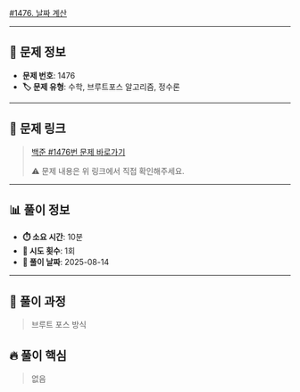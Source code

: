 [#1476. 날짜 계산](https://www.acmicpc.net/problem/1476)
<img src="https://static.solved.ac/tier_small/6.svg" width="16" height="16">

---

## 📍 문제 정보

- **문제 번호**: 1476
- **🏷️ 문제 유형**: 수학, 브루트포스 알고리즘, 정수론

---

## 📝 문제 링크

> [백준 #1476번 문제 바로가기](https://www.acmicpc.net/problem/1476)
> 
> ⚠️ 문제 내용은 위 링크에서 직접 확인해주세요.

---

## 📊 풀이 정보

- **⏱️ 소요 시간**: 10분
- **🔄 시도 횟수**: 1회
- **📅 풀이 날짜**: 2025-08-14

---

## 💭 풀이 과정

> 브루트 포스 방식

## 🔥 풀이 핵심

> 없음
